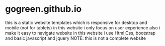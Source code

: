 # gogreen.github.io
this is a static website templates which is responsive for desktop and mobile (not for tablets) in this website i only focus on user experience also i make it easy to navigate website in this website i use Html,Css, bootstrap and basic javascript and jquery NOTE: this is not a complete website
